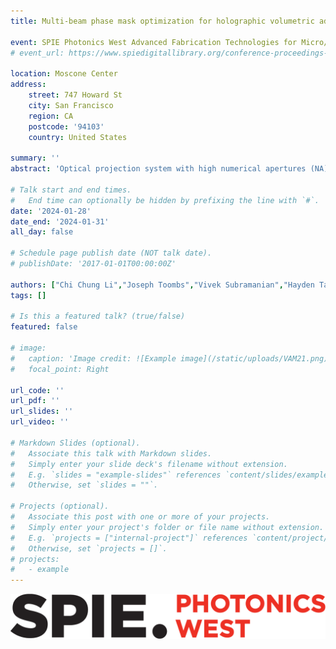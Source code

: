 ```yaml
---
title: Multi-beam phase mask optimization for holographic volumetric additive manufacturing

event: SPIE Photonics West Advanced Fabrication Technologies for Micro/Nano Optics and Photonics XVII 2024
# event_url: https://www.spiedigitallibrary.org/conference-proceedings-of-spie/12012.toc

location: Moscone Center
address:
    street: 747 Howard St
    city: San Francisco
    region: CA
    postcode: '94103'
    country: United States

summary: ''
abstract: 'Optical projection system with high numerical apertures (NA) enables high-resolution imaging but also suffers from shorter depth of focus and more pronounced aberrations relative to low NA systems. In microscale volumetric additive manufacturing (VAM), these problems significantly reduce overall optical contrast and geometric fidelity. In this context, holography is a promising 3D imaging method to solve these challenges thanks to its focal point steering and aberration correction capabilities. However, the design of holographic projections for optimal 3D patterning remains a non-trivial ill-posed problem and this design problem is particularly challenging in systems where the material exposure responses from multiple holographic beams are coupled. In this work, we introduce a novel method to co-optimize the phase masks for multiple coupled holographic beams for motionless 3D lithography. We showcase the flexibility of this method through examples of single-shot VAM systems with different modes of response coupling such as photoinhibition and two-photon absorption. Lastly, we discuss how this method can naturally extend to design phase masks for holo-tomographic 3D patterning.'

# Talk start and end times.
#   End time can optionally be hidden by prefixing the line with `#`.
date: '2024-01-28'
date_end: '2024-01-31'
all_day: false

# Schedule page publish date (NOT talk date).
# publishDate: '2017-01-01T00:00:00Z'

authors: ["Chi Chung Li","Joseph Toombs","Vivek Subramanian","Hayden Taylor"]
tags: []

# Is this a featured talk? (true/false)
featured: false

# image:
#   caption: 'Image credit: ![Example image](/static/uploads/VAM21.png)'
#   focal_point: Right

url_code: ''
url_pdf: ''
url_slides: ''
url_video: ''

# Markdown Slides (optional).
#   Associate this talk with Markdown slides.
#   Simply enter your slide deck's filename without extension.
#   E.g. `slides = "example-slides"` references `content/slides/example-slides.md`.
#   Otherwise, set `slides = ""`.

# Projects (optional).
#   Associate this post with one or more of your projects.
#   Simply enter your project's folder or file name without extension.
#   E.g. `projects = ["internal-project"]` references `content/project/deep-learning/index.md`.
#   Otherwise, set `projects = []`.
# projects:
#   - example
---
```

![Conference Image](images/SPIEPW2024.png)
